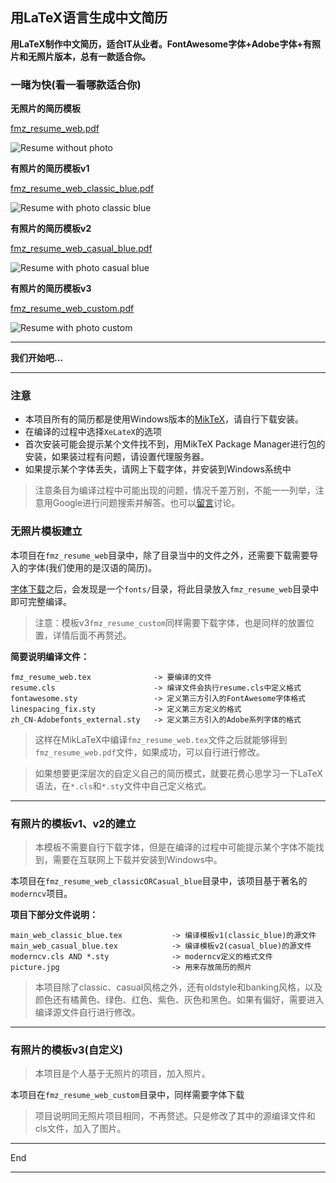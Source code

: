## 用LaTeX语言生成中文简历 

**用LaTeX制作中文简历，适合IT从业者。FontAwesome字体+Adobe字体+有照片和无照片版本，总有一款适合你。**

### 一睹为快(看一看哪款适合你)

**无照片的简历模板**

[fmz_resume_web.pdf](src/fmz_resume_web.pdf)

![Resume without photo](image/fmz_resume_web.png)

**有照片的简历模板v1**

[fmz_resume_web_classic_blue.pdf](src/fmz_resume_web_classic_blue.pdf)

![Resume with photo classic blue](image/fmz_resume_web_classic_blue.png)

**有照片的简历模板v2**

[fmz_resume_web_casual_blue.pdf](src/fmz_resume_web_casual_blue.pdf)

![Resume with photo casual blue](image/fmz_resume_web_casual_blue.png)

**有照片的简历模板v3**

[fmz_resume_web_custom.pdf](src/fmz_resume_web_custom.pdf)

![Resume with photo custom](image/fmz_resume_web_custom.png)

---

**我们开始吧...**

---

### 注意

- 本项目所有的简历都是使用Windows版本的[MikTeX](http://miktex.org/download)，请自行下载安装。
- 在编译的过程中选择`XeLateX`的选项
- 首次安装可能会提示某个文件找不到，用MikTeX Package Manager进行包的安装，如果装过程有问题，请设置代理服务器。
- 如果提示某个字体丢失，请网上下载字体，并安装到Windows系统中

> 注意条目为编译过程中可能出现的问题，情况千差万别，不能一一列举，注意用Google进行问题搜索并解答。也可以[留言](https://fmzhao.github.io/guestbook/)讨论。

### 无照片模板建立

本项目在`fmz_resume_web`目录中，除了目录当中的文件之外，还需要下载需要导入的字体(我们使用的是汉语的简历)。

[字体下载](https://pan.baidu.com/s/1nvERiOD)之后，会发现是一个`fonts/`目录，将此目录放入`fmz_resume_web`目录中即可完整编译。

> 注意：模板v3`fmz_resume_custom`同样需要下载字体，也是同样的放置位置，详情后面不再赘述。

**简要说明编译文件：**

```
fmz_resume_web.tex              -> 要编译的文件
resume.cls                      -> 编译文件会执行resume.cls中定义格式
fontawesome.sty                 -> 定义第三方引入的FontAwesome字体格式
linespacing_fix.sty             -> 定义第三方定义的格式
zh_CN-Adobefonts_external.sty   -> 定义第三方引入的Adobe系列字体的格式
```

> 这样在MikLaTeX中编译`fmz_resume_web.tex`文件之后就能够得到`fmz_resume_web.pdf`文件，如果成功，可以自行进行修改。

> 如果想要更深层次的自定义自己的简历模式，就要花费心思学习一下LaTeX语法，在`*.cls`和`*.sty`文件中自己定义格式。

---

### 有照片的模板v1、v2的建立

> 本模板不需要自行下载字体，但是在编译的过程中可能提示某个字体不能找到，需要在互联网上下载并安装到Windows中。

本项目在`fmz_resume_web_classicORCasual_blue`目录中，该项目基于著名的`moderncv`项目。

**项目下部分文件说明：**

```
main_web_classic_blue.tex           -> 编译模板v1(classic_blue)的源文件
main_web_casual_blue.tex            -> 编译模板v2(casual_blue)的源文件
moderncv.cls AND *.sty              -> moderncv定义的格式文件
picture.jpg                         -> 用来存放简历的照片
```

> 本项目除了classic、casual风格之外，还有oldstyle和banking风格，以及颜色还有橘黄色、绿色、红色、紫色、灰色和黑色。如果有偏好，需要进入编译源文件自行进行修改。

---

### 有照片的模板v3(自定义)

> 本项目是个人基于无照片的项目，加入照片。

本项目在`fmz_resume_web_custom`目录中，同样需要字体下载

> 项目说明同无照片项目相同，不再赘述。只是修改了其中的源编译文件和cls文件，加入了图片。

---

End

---
